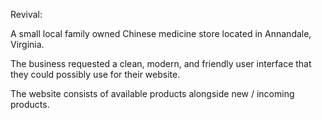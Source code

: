 Revival:

A small local family owned Chinese medicine store located in Annandale, Virginia.

The business requested a clean, modern, and friendly user interface that they could possibly use for their website. 

The website consists of available products alongside new / incoming products.
